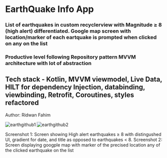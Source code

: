 # EarthQuake Info App 
### List of earthquakes in custom recyclerview with Magnitude ≥ 8 (high alert) differentiated. Google map screen with location/marker of each eartquake is prompted when clicked on any on the list 
### Productive level following Repository pattern MVVM architecture with lot of abstraction
## Tech stack - Kotlin, MVVM viewmodel, Live Data, HILT for dependency Injection, databinding, viewbinding, Retrofit, Coroutines, styles refactored  
Author: Ridwan Fahim

![earthgithub1](https://user-images.githubusercontent.com/83381250/177684823-84ed7e45-48d9-4d99-8a5d-2d726a167ba9.png)
![earthgithub2](https://user-images.githubusercontent.com/83381250/177684157-56d2d77d-824c-4dcd-86d1-08d034fdde8c.png)

Screenshot 1: Screen showing High alert earthquakes ≥ 8 with distingushed UI, gradient for date, and title as opposed to earthquakes < 8.
Screenshot 2: Screen displaying googple map with marker of the precised location any of the clicked earthquake on the list
